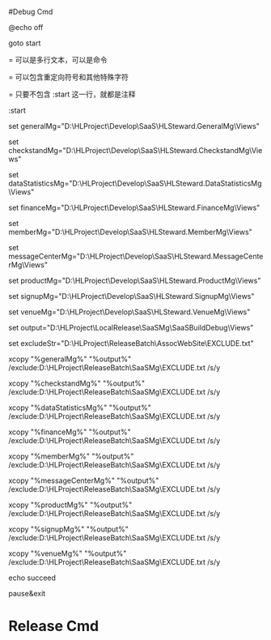 #Debug Cmd

@echo off

goto start

= 可以是多行文本，可以是命令

= 可以包含重定向符号和其他特殊字符

= 只要不包含 :start 这一行，就都是注释

:start

set generalMg="D:\HLProject\Develop\SaaS\HLSteward.GeneralMg\Views"

set checkstandMg="D:\HLProject\Develop\SaaS\HLSteward.CheckstandMg\Views"

set dataStatisticsMg="D:\HLProject\Develop\SaaS\HLSteward.DataStatisticsMg\Views"

set financeMg="D:\HLProject\Develop\SaaS\HLSteward.FinanceMg\Views"

set memberMg="D:\HLProject\Develop\SaaS\HLSteward.MemberMg\Views"

set messageCenterMg="D:\HLProject\Develop\SaaS\HLSteward.MessageCenterMg\Views"

set productMg="D:\HLProject\Develop\SaaS\HLSteward.ProductMg\Views"

set signupMg="D:\HLProject\Develop\SaaS\HLSteward.SignupMg\Views"

set venueMg="D:\HLProject\Develop\SaaS\HLSteward.VenueMg\Views"

set output="D:\HLProject\LocalRelease\SaaSMg\SaaSBuildDebug\Views\"

set excludeStr="D:\HLProject\ReleaseBatch\AssocWebSite\EXCLUDE.txt"

xcopy "%generalMg%" "%output%" \/exclude:D:\HLProject\ReleaseBatch\SaaSMg\EXCLUDE.txt \/s\/y

xcopy "%checkstandMg%" "%output%" \/exclude:D:\HLProject\ReleaseBatch\SaaSMg\EXCLUDE.txt \/s\/y

xcopy "%dataStatisticsMg%" "%output%" \/exclude:D:\HLProject\ReleaseBatch\SaaSMg\EXCLUDE.txt \/s\/y

xcopy "%financeMg%" "%output%" \/exclude:D:\HLProject\ReleaseBatch\SaaSMg\EXCLUDE.txt \/s\/y

xcopy "%memberMg%" "%output%" \/exclude:D:\HLProject\ReleaseBatch\SaaSMg\EXCLUDE.txt \/s\/y

xcopy "%messageCenterMg%" "%output%" \/exclude:D:\HLProject\ReleaseBatch\SaaSMg\EXCLUDE.txt \/s\/y

xcopy "%productMg%" "%output%" \/exclude:D:\HLProject\ReleaseBatch\SaaSMg\EXCLUDE.txt \/s\/y

xcopy "%signupMg%" "%output%" \/exclude:D:\HLProject\ReleaseBatch\SaaSMg\EXCLUDE.txt \/s\/y

xcopy "%venueMg%" "%output%" \/exclude:D:\HLProject\ReleaseBatch\SaaSMg\EXCLUDE.txt \/s\/y

echo succeed

pause&exit


# Release Cmd


